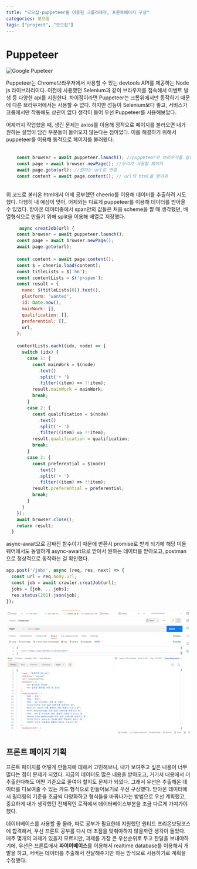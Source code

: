 ```yaml
---
title: "모으잡-puppeteer을 이용한 크롤러제작, 프론트페이지 구상"
categories: 모으잡
tags: ["project", "모으잡"]
---
```


# Puppeteer



![Google Pupeteer](https://www.fleekitsolutions.com/wp-content/uploads/2020/12/Google-Puppeteer-5.jpg)



Puppeteer는 Chrome브라우저에서 사용할 수 있는 devtools API를 제공하는 Node js 라이브러리이다. 이전에 사용했던 Selenium과 같이 브라우저를 접속해서 이벤트 발생 등 다양한 api를 지원한다. 차이점이라면 Puppeteer는 크롬위에서만 동작하기 때문에 다른 브라우저에서는 사용할 수 없다. 하지만 성능이 Selenium보다 좋고, 서비스가 크롬에서만 작동해도 상관이 없다 생각이 들어 우선 Puppeteer를 사용해보았다.

어제까지 작업했을 때, 생긴 문제는 axios를 이용해 정적으로 페이지를 불러오면 내가 원하는 설명이 담긴 부분들이 들어오지  않는다는 점이었다. 이를 해결하기 위해서 puppeteer를 이용해 동적으로 페이지를 불러왔다.



```javascript

    const browser = await puppeteer.launch(); //puppeteer로 브라우저를 실행, 옵션으로 실제로 브라우저를 켤 수 있어
    const page = await browser.newPage(); //우리가 사용할 페이지
    await page.goto(url); //원하는 url로 연결
    const content = await page.content(); // url의 html을 받아와
   
```



위 코드로 불러온 html에서 어제 공부했던 cheerio를 이용해 데이터를 추출하려 시도했다. 다행히 내 예상이 맞아, 어제와는 다르게 puppeteer를 이용해 데이터를 받아올 수 있었다. 받아온 데이터중에서 span안의 값들은 처음 scheme을 짤 때 생각했던, 배열형식으로 만들기 위해 split을 이용해 배열로 저장했다. 



```javascript
	 async creatJob(url) {
    const browser = await puppeteer.launch();
    const page = await browser.newPage();
    await page.goto(url);

    const content = await page.content();
    const $ = cheerio.load(content);
    const titleLists = $('h6');
    const contentLists = $('p>span');
    const result = {
      name: $(titleLists[0]).text(),
      platform: 'wanted',
      id: Date.now(),
      mainWork: [],
      qualification: [],
      preferential: [],
      url,
    };

    contentLists.each((idx, node) => {
      switch (idx) {
        case 1: {
          const mainWork = $(node)
            .text()
            .split('• ')
            .filter((item) => !!item);
          result.mainWork = mainWork;
          break;
        }
        case 2: {
          const qualification = $(node)
            .text()
            .split('• ')
            .filter((item) => !!item);
          result.qualification = qualification;
          break;
        }
        case 3: {
          const preferential = $(node)
            .text()
            .split('• ')
            .filter((item) => !!item);
          result.preferential = preferential;
          break;
        }
      }
    });
    await browser.close();
    return result;
  }
```



async-await으로 감싸진 함수이기 때문에 반환시 promise로 받게 되기에 해당 미들웨어에서도 동일하게 async-await으로 받아서 원하는 데이터를 받아오고, postman으로 정상적으로 동작하는 걸 확인했다.



```javascript
app.post('/jobs', async (req, res, next) => {
  const url = req.body.url;
  const job = await crawler.creatJob(url);
  jobs = [job, ...jobs];
  res.status(201).json(job);
});
```



![image-20221023174841248](/assets/img/2022-10-23-채용공고서비스7/image-20221023174841248.png)



## 프론트 페이지 기획

프론트 페이지를 어떻게 만들지에 대해서 고민해보니, 내가 보여주고 싶은 내용이 너무 많다는 점이 문제가 되었다. 지금의 데이터도 많은 내용을 받아오고, 거기서 내용에서 더 추출한다해도 어떤 기준으로 줄여야 할지도 문제가 되었다. 그래서 우선은 추출해온 데이터를 다보여줄 수 있는 카드 형식으로 만들어보기로 우선 구상했다. 받아온 데이터에서 필터링의 기준을 조금씩 다양화하고 형식들을 바꿔나가는 방법으로 우선 계획했고, 중요하게 내가 생각했던 전체적인 로직에서 데이터베이스부분을 조금 다르게 가져가야했다. 

데이터베이스를 사용할 줄 몰라, 따로 공부가 필요한데 지원했던 원티드 프리온보딩코스에 합격해서, 우선 프론트 공부를 다시 더 초점을 맞춰야하지 않을까란 생각이 들었다. 매주 몇개의 과제가 있을지 모르지만, 과제를 가장 큰 우선순위로 두고 한달을 보내야하기에, 우선은 프론트에서 **파이어베이스**를 이용해서 realtime database를 이용해서 개발을 하고, 서버는 데이터를 추출해서 전달해주기만 하는 방식으로 사용하기로 계획을 수정했다.











